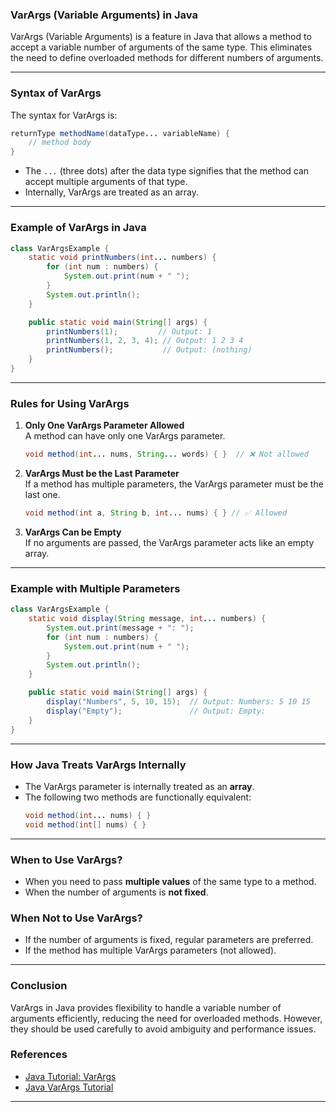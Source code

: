 ### **VarArgs (Variable Arguments) in Java**

VarArgs (Variable Arguments) is a feature in Java that allows a method to accept a variable number of arguments of the same type. This eliminates the need to define overloaded methods for different numbers of arguments.

---

### **Syntax of VarArgs**

The syntax for VarArgs is:

```java
returnType methodName(dataType... variableName) {
    // method body
}
```

-  The `...` (three dots) after the data type signifies that the method can accept multiple arguments of that type.
-  Internally, VarArgs are treated as an array.

---

### **Example of VarArgs in Java**

```java
class VarArgsExample {
    static void printNumbers(int... numbers) {
        for (int num : numbers) {
            System.out.print(num + " ");
        }
        System.out.println();
    }

    public static void main(String[] args) {
        printNumbers(1);         // Output: 1
        printNumbers(1, 2, 3, 4); // Output: 1 2 3 4
        printNumbers();           // Output: (nothing)
    }
}
```

---

### **Rules for Using VarArgs**

1. **Only One VarArgs Parameter Allowed**  
   A method can have only one VarArgs parameter.

   ```java
   void method(int... nums, String... words) { }  // ❌ Not allowed
   ```

2. **VarArgs Must be the Last Parameter**  
   If a method has multiple parameters, the VarArgs parameter must be the last one.

   ```java
   void method(int a, String b, int... nums) { } // ✅ Allowed
   ```

3. **VarArgs Can be Empty**  
   If no arguments are passed, the VarArgs parameter acts like an empty array.

---

### **Example with Multiple Parameters**

```java
class VarArgsExample {
    static void display(String message, int... numbers) {
        System.out.print(message + ": ");
        for (int num : numbers) {
            System.out.print(num + " ");
        }
        System.out.println();
    }

    public static void main(String[] args) {
        display("Numbers", 5, 10, 15);  // Output: Numbers: 5 10 15
        display("Empty");               // Output: Empty:
    }
}
```

---

### **How Java Treats VarArgs Internally**

-  The VarArgs parameter is internally treated as an **array**.
-  The following two methods are functionally equivalent:
   ```java
   void method(int... nums) { }
   void method(int[] nums) { }
   ```

---

### **When to Use VarArgs?**

-  When you need to pass **multiple values** of the same type to a method.
-  When the number of arguments is **not fixed**.

### **When Not to Use VarArgs?**

-  If the number of arguments is fixed, regular parameters are preferred.
-  If the method has multiple VarArgs parameters (not allowed).

---

### **Conclusion**

VarArgs in Java provides flexibility to handle a variable number of arguments efficiently, reducing the need for overloaded methods. However, they should be used carefully to avoid ambiguity and performance issues.

### **References**

-  [Java Tutorial: VarArgs](https://www.w3schools.com/java/java_varargs.asp)
-  [Java VarArgs Tutorial](https://www.w3schools.com/java/java_varargs.asp)

---
